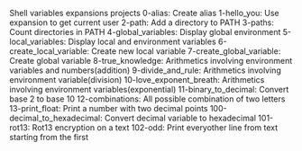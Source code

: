 Shell variables expansions projects
0-alias: Create alias
1-hello_you: Use expansion to get current user
2-path: Add a directory to PATH
3-paths: Count directories in PATH
4-global_variables: Display global environment
5-local_variables: Display local and environment variables
6-create_local_variable: Create new local variable
7-create_global_variable: Create global variable
8-true_knowledge: Arithmetics involving environment variables and numbers(addition)
9-divide_and_rule:  Arithmetics involving environment variable(division)
10-love_exponent_breath: Arithmetics involving environment variables(exponential)
11-binary_to_decimal: Convert base 2 to base 10
12-combinations: All possible combination of two letters
13-print_float: Print a number with two decimal points
100-decimal_to_hexadecimal: Convert decimal variable to hexadecimal
101-rot13: Rot13 encryption on a text
102-odd: Print everyother line from text starting from the first
